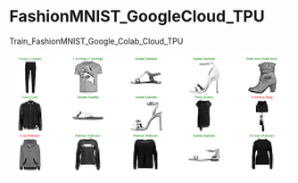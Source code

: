 # FashionMNIST_GoogleCloud_TPU
Train_FashionMNIST_Google_Colab_Cloud_TPU

![Screenshot](Fashion.png)
